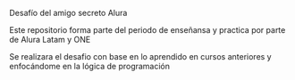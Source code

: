 Desafío del amigo secreto Alura

Este repositorio forma parte del periodo de enseñansa y practica por parte de Alura Latam y ONE 

Se realizara el desafio con base en lo aprendido en cursos anteriores y enfocándome en la lógica de programación 
